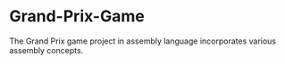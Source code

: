 # Grand-Prix-Game
The Grand Prix game project in assembly language incorporates various assembly concepts.
